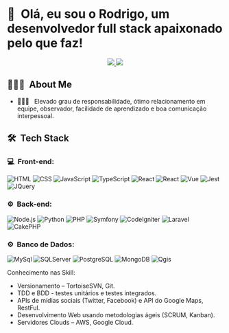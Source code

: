 <h1>👋 &nbsp;Olá, eu sou o Rodrigo, um desenvolvedor full stack apaixonado pelo que faz!</h1>
<p align="center">
  <a href="mailto:rodrigopluz@gmail.com">
    <img src="https://img.shields.io/badge/-rodrigopluz@gmail.com-D14836?style=flat-square&logo=Gmail&logoColor=white"/>
  </a>
  <a href="https://www.linkedin.com/in/rodrigopluz">
    <img src="https://img.shields.io/badge/-Rodrigo%20Pereira-0077B5?style=flat-square&logo=Linkedin&logoColor=white"/>
  </a>  
</p>

<h2> 👨🏻‍💻 &nbsp;About Me </h2>

- 👨🏻‍💻 &nbsp; Elevado grau de responsabilidade, ótimo relacionamento em equipe, observador, facilidade de aprendizado e boa comunicação interpessoal.

<h2> 🛠 &nbsp;Tech Stack</h2>
<h3>💻 &nbsp;Front-end:</h3>

![HTML](https://img.shields.io/badge/-HTML-333333?style=flat&logo=HTML5)
![CSS](https://img.shields.io/badge/-CSS-333333?style=flat&logo=CSS3&logoColor=1572B6)
![JavaScript](https://img.shields.io/badge/-JavaScript-333333?style=flat&logo=javascript)
![TypeScript](https://img.shields.io/badge/-TypeScript-333333?style=flat&logo=typescript&logoColor=2D79C7)
![React](https://img.shields.io/badge/-React-333333?style=flat&logo=react)
![React](https://img.shields.io/badge/-React%20Native-333333?style=flat&logo=react)
![Vue](https://img.shields.io/badge/-Vue-333333?style=flat&logo=vue.js)
![Jest](https://img.shields.io/badge/-Jest-333333?style=flat&logo=jest&logoColor=E535AB)
![JQuery](https://img.shields.io/badge/-JQuery-333333?style=flat&logo=jquery)

<h3>⚙️ &nbsp;Back-end:</h3>

![Node.js](https://img.shields.io/badge/-Node.js-333333?style=flat&logo=node.js)
![Python](https://img.shields.io/badge/-Python-333333?style=flat&logo=python)
![PHP](https://img.shields.io/badge/-PHP-333333?style=flat&logo=php)
![Symfony](https://img.shields.io/badge/-Symfony-333333?style=flat&logo=symfony)
![CodeIgniter](https://img.shields.io/badge/-CodeIgniter-333333?style=flat&logo=codeigniter)
![Laravel](https://img.shields.io/badge/-Laravel-333333?style=flat&logo=laravel)
![CakePHP](https://img.shields.io/badge/-CakePHP-333333?style=flat&logo=cakephp)

<h3>⚙️ &nbsp;Banco de Dados:</h3>

![MySql](https://img.shields.io/badge/-MySql-333333?style=flat&logo=mysql&logoColor=EE3124)
![SQLServer](https://img.shields.io/badge/-SQL%20Server-333333?style=flat&logo=microsoftsqlserver)
![PostgreSQL](https://img.shields.io/badge/-PostgreSQL-333333?style=flat&logo=postgresql)
![MongoDB](https://img.shields.io/badge/-MongoDB-333333?style=flat&logo=mongodb)
![Qgis](https://img.shields.io/badge/-Qgis-333333?style=flat&logo=qgis)

Conhecimento nas Skill:

* Versionamento – TortoiseSVN, Git.
* TDD e BDD - testes unitários e testes integrados.
* APIs de mídias sociais (Twitter, Facebook) e API do Google Maps, RestFul.
* Desenvolvimento Web usando metodologias ágeis (SCRUM, Kanban).
* Servidores Clouds – AWS, Google Cloud.

<!--
**rodrigopluz/rodrigopluz** is a ✨ _special_ ✨ repository because its `README.md` (this file) appears on your GitHub profile.

Here are some ideas to get you started:

- 🔭 I’m currently working on ...
- 🌱 I’m currently learning ...
- 👯 I’m looking to collaborate on ...
- 🤔 I’m looking for help with ...
- 💬 Ask me about ...
- 📫 How to reach me: ...
- 😄 Pronouns: ...
- ⚡ Fun fact: ...
-->
